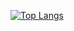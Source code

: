 
 [![Top Langs](https://github-readme-stats.vercel.app/api/top-langs/?username=yeta1990&layout=compact)](https://github.com/anuraghazra/github-readme-stats)
